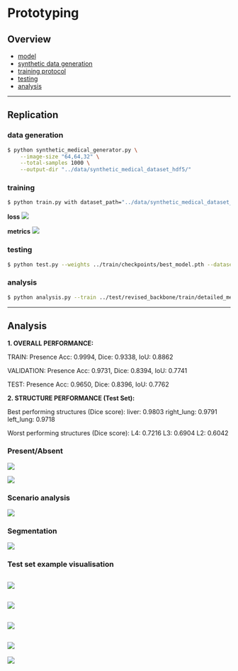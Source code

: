 # Prototyping

## Overview

* [model](https://github.com/dr-darryl-wright/sadaan/tree/main/model)
* [synthetic data generation](https://github.com/dr-darryl-wright/sadaan/tree/main/utils)
* [training protocol](https://github.com/dr-darryl-wright/sadaan/tree/main/train)
* [testing](https://github.com/dr-darryl-wright/sadaan/tree/main/test)
* [analysis](https://github.com/dr-darryl-wright/sadaan/tree/main/analysis)
---
## Replication

### data generation
```bash
$ python synthetic_medical_generator.py \
    --image-size "64,64,32" \
    --total-samples 1000 \
    --output-dir "../data/synthetic_medical_dataset_hdf5/"
```

### training
```bash
$ python train.py with dataset_path="../data/synthetic_medical_dataset_hdf5/" training.batch_size="4"
```
**loss**
![](/src/loss.png)

**metrics**
![](/src/metrics.png)

### testing
```bash
$ python test.py --weights ../train/checkpoints/best_model.pth --dataset ../data/synthetic_medical_dataset_hdf5/ --split test --output ./revised_backbone/test/
```

### analysis
```bash
$ python analysis.py --train ../test/revised_backbone/train/detailed_metrics.json --val ../test/revised_backbone/val/detailed_metrics.json --test ../test/revised_backbone/test/detailed_metrics.json -o ./revised_backbone/
```
---

## Analysis

**1. OVERALL PERFORMANCE:**

TRAIN: Presence Acc: 0.9994, Dice: 0.9338, IoU: 0.8862

VALIDATION: Presence Acc: 0.9731, Dice: 0.8394, IoU: 0.7741

TEST: Presence Acc: 0.9650, Dice: 0.8396, IoU: 0.7762

**2. STRUCTURE PERFORMANCE (Test Set):**

Best performing structures (Dice score):
            liver: 0.9803
       right_lung: 0.9791
        left_lung: 0.9718

Worst performing structures (Dice score):
               L4: 0.7216
               L3: 0.6904
               L2: 0.6042

### Present/Absent
![](/analysis/revised_backbone/presence_accuracy_comparison.png)

![](/analysis/revised_backbone/performance_heatmap.png)

### Scenario analysis
![](/analysis/revised_backbone/scenario_based_analysis.png)

### Segmentation
![](/analysis/revised_backbone/segmentation_dice_comparison.png)

### Test set example visualisation
![](/test/revised_backbone/test/comprehensive_analysis_sample_1.png)
---
![](/test/revised_backbone/test/comprehensive_analysis_sample_2.png)
---
![](/test/revised_backbone/test/comprehensive_analysis_sample_3.png)
---
![](/test/revised_backbone/test/comprehensive_analysis_sample_4.png)
---
![](/test/revised_backbone/test/comprehensive_analysis_sample_5.png)